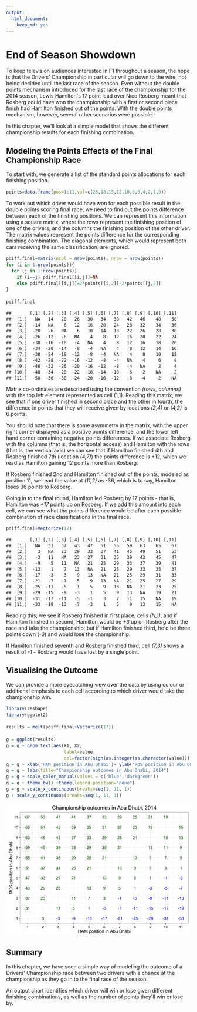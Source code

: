 ```yaml
---
output:
  html_document:
    keep_md: yes
---
```


# End of Season Showdown

To keep television audiences interested in F1 throughout a season, the hope is that the Drivers' Championship in particular will go down to the wire, not being decided until the last race of the season. Even without the double points mechanism introduced for the last race of the championship for the 2014 season, Lewis Hamilton's 17 point lead over Nico Rosberg meant that Rosberg could have won the championship with a first or second place finish had Hamilton finished out of the points. With the double points mechanism, however, several other scenarios were possible.

In this chapter, we'll look at a simple model that shows the different championship results for each finishing combination.

## Modeling the Points Effects of the Final Championship Race

To start with, we generate a list of the standard points allocations for each finishing position.


```r
points=data.frame(pos=1:11,val=c(25,18,15,12,10,8,6,4,2,1,0))
```

To work out which driver would have won for each possible result in the double points scoring final race, we need to find out the points difference between each of the finishing positions. We can represent this information using a square matrix, where the rows represent the finishing position of one of the drivers, and the columns the finishing position of the other driver. The matrix values represent the points difference for the corresponding finishing combination. The diagonal elements, which would represent both cars receiving the same classification, are ignored.



```r
pdiff.final=matrix(ncol = nrow(points), nrow = nrow(points))
for (i in 1:nrow(points)){
  for (j in 1:nrow(points))
    if (i==j) pdiff.final[[i,j]]=NA
    else pdiff.final[[i,j]]=2*points[[i,2]]-2*points[[j,2]]
}

pdiff.final
```

```
##       [,1] [,2] [,3] [,4] [,5] [,6] [,7] [,8] [,9] [,10] [,11]
##  [1,]   NA   14   20   26   30   34   38   42   46    48    50
##  [2,]  -14   NA    6   12   16   20   24   28   32    34    36
##  [3,]  -20   -6   NA    6   10   14   18   22   26    28    30
##  [4,]  -26  -12   -6   NA    4    8   12   16   20    22    24
##  [5,]  -30  -16  -10   -4   NA    4    8   12   16    18    20
##  [6,]  -34  -20  -14   -8   -4   NA    4    8   12    14    16
##  [7,]  -38  -24  -18  -12   -8   -4   NA    4    8    10    12
##  [8,]  -42  -28  -22  -16  -12   -8   -4   NA    4     6     8
##  [9,]  -46  -32  -26  -20  -16  -12   -8   -4   NA     2     4
## [10,]  -48  -34  -28  -22  -18  -14  -10   -6   -2    NA     2
## [11,]  -50  -36  -30  -24  -20  -16  -12   -8   -4    -2    NA
```

Matrix co-ordinates are described using the convention *(rows, columns)* with the top left element represented as cell (1,1). Reading this matrix, we see that if one driver finished in second place and the other in fourth, the difference in points that they will receive given by locations *(2,4)* or *(4,2)* is 6 points.

You should note that there is some asymmetry in the matrix, with the upper right corner displayed as a positive points difference, and the lower left hand corner containing negative points differences. If we associate Rosberg with the columns (that is, the horizontal access) and Hamilton with the rows (that is, the vertical axis) we can see that if Hamilton finished 4th and Rosberg finished 7th (location *(4,7)*) the points difference is +12, which we read as Hamilton gaining 12 points more than Rosberg.

If Rosberg finished 2nd and Hamilton finished out of the points, modeled as position 11, we read the value at *(11,2)* as -36, which is to say, Hamilton loses 36 points to Rosberg.

Going in to the final round, Hamilton led Rosberg by 17 points - that is, Hamilton was *+17* points up on Rosberg. If we add this amount into each cell, we can see what the points difference would be after each possible combination of race classifications in the final race.


```r
pdiff.final+Vectorize(17)
```

```
##       [,1] [,2] [,3] [,4] [,5] [,6] [,7] [,8] [,9] [,10] [,11]
##  [1,]   NA   31   37   43   47   51   55   59   63    65    67
##  [2,]    3   NA   23   29   33   37   41   45   49    51    53
##  [3,]   -3   11   NA   23   27   31   35   39   43    45    47
##  [4,]   -9    5   11   NA   21   25   29   33   37    39    41
##  [5,]  -13    1    7   13   NA   21   25   29   33    35    37
##  [6,]  -17   -3    3    9   13   NA   21   25   29    31    33
##  [7,]  -21   -7   -1    5    9   13   NA   21   25    27    29
##  [8,]  -25  -11   -5    1    5    9   13   NA   21    23    25
##  [9,]  -29  -15   -9   -3    1    5    9   13   NA    19    21
## [10,]  -31  -17  -11   -5   -1    3    7   11   15    NA    19
## [11,]  -33  -19  -13   -7   -3    1    5    9   13    15    NA
```

Reading this, we see if Rosberg finished in first place, cells *(N,1)*, and if Hamilton finished in second, Hamilton would be *+3* up on Rosberg after the race and take the championship; but if Hamilton finished third, he'd be three points down (*-3*) and would lose the championship.

If Hamilton finished seventh and Rosberg finished third, cell *(7,3)* shows a result of *-1* - Rosberg would have lost by a single point.

## Visualising the Outcome

We can provide a more eyecatching view over the data by using colour or additional emphasis to each cell according to which driver would take the championship win.


```r
library(reshape)
library(ggplot2)

results = melt(pdiff.final+Vectorize(17))

g = ggplot(results)
g = g + geom_text(aes(X1, X2,
                      label=value,
                      col=factor(sign(as.integer(as.character(value))))))
g = g + xlab('HAM position in Abu Dhabi')+ ylab('ROS position in Abu Dhabi')
g = g + labs(title="Championship outcomes in Abu Dhabi, 2014")
g = g + scale_color_manual(values = c('blue','darkgreen'))
g = g + theme_bw() +theme(legend.position="none")
g = g + scale_x_continuous(breaks=seq(1, 11, 1))
g + scale_y_continuous(breaks=seq(1, 11, 1))
```

![](images/endofseason-abudhabi2014-1.png)


## Summary

In this chapter, we have seen a simple way of modeling the outcome of a Drivers' Championship race between two drivers with a chance at the championship as they go in to the final race of the season.

An output chart identifies which driver will win or lose given different finishing combinations, as well as the number of points they'll win or lose by.
